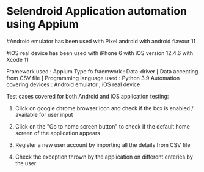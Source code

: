 # Selendroid Application automation using Appium

#Android emulator has been used with Pixel android with android flavour 11

#iOS real device has been used with iPhone 6 with iOS version 12.4.6 with Xcode 11

Framework used : Appium
Type fo fraemwork : Data-driver [ Data accepting from CSV file ]
Programming language used : Python 3.9
Automation covering devices : Android emulator , iOS real device

Test cases covered for both Android and iOS application testing:

1. Click on google chrome browser icon and check if the box is enabled / available for user input

2. Click on the "Go to home screen button" to check if the default home screen of the application appears

3. Register a new user account by importing all the details from CSV file

4. Check the exception thrown by the application on different enteries by the user
